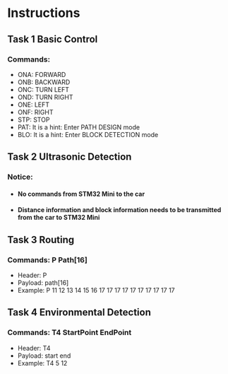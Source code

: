 # Instructions

## Task 1 Basic Control

### Commands:

 -   ONA:	FORWARD
 -   ONB:    BACKWARD
 -   ONC:    TURN LEFT
 -   OND:    TURN RIGHT
 -   ONE:     LEFT
 -   ONF:     RIGHT
 -   STP:      STOP
 -   PAT:      It is a hint: Enter PATH DESIGN mode
 -   BLO:     It is a hint:  Enter BLOCK  DETECTION mode

## Task 2 Ultrasonic Detection

### Notice:

- #### **No commands** from STM32 Mini to the car

- #### **Distance information**  and  **block information** needs to be transmitted from the car to STM32 Mini

## Task 3 Routing

### Commands:  P Path[16]

- Header: P
- Payload: path[16]
- Example: P 11 12 13 14 15 16 17 17 17 17 17 17 17 17 17 17

## Task 4 Environmental Detection

### Commands: T4 StartPoint  EndPoint

- Header: T4
- Payload: start end
- Example: T4 5 12 

